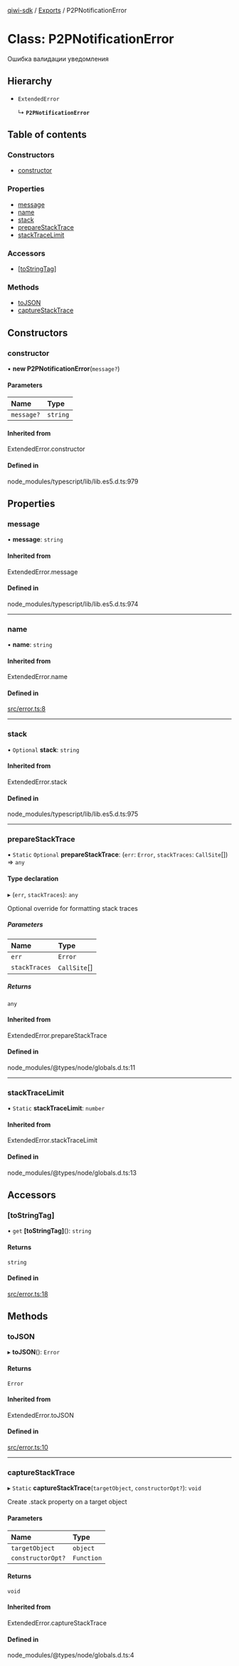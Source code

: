 [qiwi-sdk](../README.md) / [Exports](../modules.md) / P2PNotificationError

# Class: P2PNotificationError

Ошибка валидации уведомления

## Hierarchy

- `ExtendedError`

  ↳ **`P2PNotificationError`**

## Table of contents

### Constructors

- [constructor](P2PNotificationError.md#constructor)

### Properties

- [message](P2PNotificationError.md#message)
- [name](P2PNotificationError.md#name)
- [stack](P2PNotificationError.md#stack)
- [prepareStackTrace](P2PNotificationError.md#preparestacktrace)
- [stackTraceLimit](P2PNotificationError.md#stacktracelimit)

### Accessors

- [[toStringTag]](P2PNotificationError.md#[tostringtag])

### Methods

- [toJSON](P2PNotificationError.md#tojson)
- [captureStackTrace](P2PNotificationError.md#capturestacktrace)

## Constructors

### constructor

• **new P2PNotificationError**(`message?`)

#### Parameters

| Name | Type |
| :------ | :------ |
| `message?` | `string` |

#### Inherited from

ExtendedError.constructor

#### Defined in

node_modules/typescript/lib/lib.es5.d.ts:979

## Properties

### message

• **message**: `string`

#### Inherited from

ExtendedError.message

#### Defined in

node_modules/typescript/lib/lib.es5.d.ts:974

___

### name

• **name**: `string`

#### Inherited from

ExtendedError.name

#### Defined in

[src/error.ts:8](https://github.com/AlexXanderGrib/node-qiwi-sdk/blob/110642c/src/error.ts#L8)

___

### stack

• `Optional` **stack**: `string`

#### Inherited from

ExtendedError.stack

#### Defined in

node_modules/typescript/lib/lib.es5.d.ts:975

___

### prepareStackTrace

▪ `Static` `Optional` **prepareStackTrace**: (`err`: `Error`, `stackTraces`: `CallSite`[]) => `any`

#### Type declaration

▸ (`err`, `stackTraces`): `any`

Optional override for formatting stack traces

##### Parameters

| Name | Type |
| :------ | :------ |
| `err` | `Error` |
| `stackTraces` | `CallSite`[] |

##### Returns

`any`

#### Inherited from

ExtendedError.prepareStackTrace

#### Defined in

node_modules/@types/node/globals.d.ts:11

___

### stackTraceLimit

▪ `Static` **stackTraceLimit**: `number`

#### Inherited from

ExtendedError.stackTraceLimit

#### Defined in

node_modules/@types/node/globals.d.ts:13

## Accessors

### [toStringTag]

• `get` **[toStringTag]**(): `string`

#### Returns

`string`

#### Defined in

[src/error.ts:18](https://github.com/AlexXanderGrib/node-qiwi-sdk/blob/110642c/src/error.ts#L18)

## Methods

### toJSON

▸ **toJSON**(): `Error`

#### Returns

`Error`

#### Inherited from

ExtendedError.toJSON

#### Defined in

[src/error.ts:10](https://github.com/AlexXanderGrib/node-qiwi-sdk/blob/110642c/src/error.ts#L10)

___

### captureStackTrace

▸ `Static` **captureStackTrace**(`targetObject`, `constructorOpt?`): `void`

Create .stack property on a target object

#### Parameters

| Name | Type |
| :------ | :------ |
| `targetObject` | `object` |
| `constructorOpt?` | `Function` |

#### Returns

`void`

#### Inherited from

ExtendedError.captureStackTrace

#### Defined in

node_modules/@types/node/globals.d.ts:4

